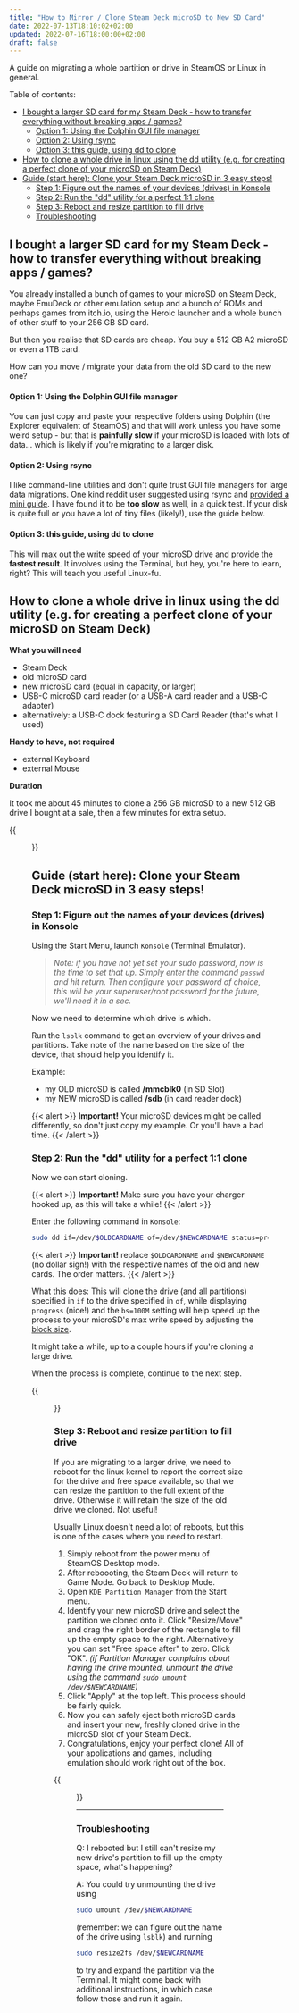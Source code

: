 ```yaml
---
title: "How to Mirror / Clone Steam Deck microSD to New SD Card"
date: 2022-07-13T18:10:02+02:00
updated: 2022-07-16T18:00:00+02:00
draft: false
---
```

A guide on migrating a whole partition or drive in SteamOS or Linux in general.

Table of contents:
- [I bought a larger SD card for my Steam Deck - how to transfer everything without breaking apps / games?](#i-bought-a-larger-sd-card-for-my-steam-deck---how-to-transfer-everything-without-breaking-apps--games)
    - [Option 1: Using the Dolphin GUI file manager](#option-1-using-the-dolphin-gui-file-manager)
    - [Option 2: Using rsync](#option-2-using-rsync)
    - [Option 3: this guide, using dd to clone](#option-3-this-guide-using-dd-to-clone)
- [How to clone a whole drive in linux using the dd utility (e.g. for creating a perfect clone of your microSD on Steam Deck)](#how-to-clone-a-whole-drive-in-linux-using-the-dd-utility-eg-for-creating-a-perfect-clone-of-your-microsd-on-steam-deck)
- [Guide (start here): Clone your Steam Deck microSD in 3 easy steps!](#guide-start-here-clone-your-steam-deck-microsd-in-3-easy-steps)
  - [Step 1: Figure out the names of your devices (drives) in Konsole](#step-1-figure-out-the-names-of-your-devices-drives-in-konsole)
  - [Step 2: Run the "dd" utility for a perfect 1:1 clone](#step-2-run-the-dd-utility-for-a-perfect-11-clone)
  - [Step 3: Reboot and resize partition to fill drive](#step-3-reboot-and-resize-partition-to-fill-drive)
  - [Troubleshooting](#troubleshooting)

## I bought a larger SD card for my Steam Deck - how to transfer everything without breaking apps / games?

You already installed a bunch of games to your microSD on Steam Deck, maybe EmuDeck or other emulation setup and a bunch of ROMs and perhaps games from itch.io, using the Heroic launcher and a whole bunch of other stuff to your 256 GB SD card.

But then you realise that SD cards are cheap. You buy a 512 GB A2 microSD or even a 1TB card.

How can you move / migrate your data from the old SD card to the new one?

#### Option 1: Using the Dolphin GUI file manager

You can just copy and paste your respective folders using Dolphin (the Explorer equivalent of SteamOS) and that will work unless you have some weird setup - but that is **painfully slow** if your microSD is loaded with lots of data... which is likely if you're migrating to a larger disk.

#### Option 2: Using rsync

I like command-line utilities and don't quite trust GUI file managers for large data migrations. One kind reddit user suggested using rsync and [provided a mini guide](https://www.reddit.com/r/SteamDeck/comments/vyb9l0/comment/ig2maty/?utm_source=share&utm_medium=web2x&context=3). I have found it to be **too slow** as well, in a quick test. If your disk is quite full or you have a lot of tiny files (likely!), use the guide below.

#### Option 3: this guide, using dd to clone

This will max out the write speed of your microSD drive and provide the **fastest result**. It involves using the Terminal, but hey, you're here to learn, right? This will teach you useful Linux-fu.

## How to clone a whole drive in linux using the dd utility (e.g. for creating a perfect clone of your microSD on Steam Deck)

**What you will need**

- Steam Deck
- old microSD card
- new microSD card (equal in capacity, or larger)
- USB-C microSD card reader (or a USB-A card reader and a USB-C adapter)
- alternatively: a USB-C dock featuring a SD Card Reader (that's what I used)

**Handy to have, not required**
- external Keyboard
- external Mouse

**Duration**

It took me about 45 minutes to clone a 256 GB microSD to a new 512 GB drive I bought at a sale, then a few minutes for extra setup.

{{<figure
    src="steam-deck-konsole-dd-tool-clone-microsd-progress.jpg"
    alt="Steam Deck cloning old microSD to larger microSD Drive using DD Tool in Desktop Mode"
    caption="cloning in progress"
    href="steam-deck-konsole-dd-tool-clone-microsd-progress.jpg"
    >}}


## Guide (start here): Clone your Steam Deck microSD in 3 easy steps!

### Step 1: Figure out the names of your devices (drives) in Konsole

Using the Start Menu, launch `Konsole` (Terminal Emulator).

> *Note: if you have not yet set your sudo password, now is the time to set that up. Simply enter the command `passwd` and hit return. Then configure your password of choice, this will be your superuser/root password for the future, we'll need it in a sec.*

Now we need to determine which drive is which.

Run the `lsblk` command to get an overview of your drives and partitions. Take note of the name based on the size of the device, that should help you identify it.

Example:

- my OLD microSD is called **/mmcblk0** (in SD Slot)
- my NEW microSD is called **/sdb** (in card reader dock)

{{< alert >}}
**Important!** Your microSD devices might be called differently, so don't just copy my example. Or you'll have a bad time.
{{< /alert >}}

### Step 2: Run the "dd" utility for a perfect 1:1 clone

Now we can start cloning.

{{< alert >}}
**Important!** Make sure you have your charger hooked up, as this will take a while!
{{< /alert >}}

Enter the following command in `Konsole`:

```bash
sudo dd if=/dev/$OLDCARDNAME of=/dev/$NEWCARDNAME status=progress bs=100M
```

{{< alert >}}
**Important!** replace `$OLDCARDNAME` and `$NEWCARDNAME` (no dollar sign!) with the respective names of the old and new cards. The order matters.
{{< /alert >}}


What this does: This will clone the drive (and all partitions) specified in `if` to the drive specified in `of`, while displaying `progress` (nice!) and the `bs=100M` setting will help speed up the process to your microSD's max write speed by adjusting the [block size](https://en.wikipedia.org/wiki/Dd_%28Unix%29#Block_size).

It might take a while, up to a couple hours if you're cloning a large drive.

When the process is complete, continue to the next step.

{{<figure
    src="identify_partition.png"
    alt="Steam Deck cloning old microSD to larger microSD Drive using DD Tool in Desktop Mode"
    caption="my microSD write speed is maxed out"
    href="identify_partition.png"
    >}}

### Step 3: Reboot and resize partition to fill drive

If you are migrating to a larger drive, we need to reboot for the linux kernel to report the correct size for the drive and free space available, so that we can resize the partition to the full extent of the drive. Otherwise it will retain the size of the old drive we cloned. Not useful!

Usually Linux doesn't need a lot of reboots, but this is one of the cases where you need to restart.

1. Simply reboot from the power menu of SteamOS Desktop mode.
2. After reboooting, the Steam Deck will return to Game Mode. Go back to Desktop Mode.
3. Open `KDE Partition Manager` from the Start menu. 
4. Identify your new microSD drive and select the partition we cloned onto it. Click "Resize/Move" and drag the right border of the rectangle to fill up the empty space to the right. Alternatively you can set "Free space after" to zero. Click "OK". *(if Partition Manager complains about having the drive mounted, unmount the drive using the command `sudo umount /dev/$NEWCARDNAME`)*
5. Click "Apply" at the top left. This process should be fairly quick.
6. Now you can safely eject both microSD cards and insert your new, freshly cloned drive in the microSD slot of your Steam Deck.
7. Congratulations, enjoy your perfect clone! All of your applications and games, including emulation should work right out of the box.

{{<figure
    src="resize_partition_after_reboot.png"
    alt="Steam Deck cloning old microSD to larger microSD Drive using DD Tool in Desktop Mode"
    caption="resizing the partition after rebooting"
    href="resize_partition_after_reboot.png"
    >}}

---

### Troubleshooting

Q: I rebooted but I still can't resize my new drive's partition to fill up the empty space, what's happening?

A: You could try unmounting the drive using
```bash
sudo umount /dev/$NEWCARDNAME
```
(remember: we can figure out the name of the drive using `lsblk`) and running

```bash
sudo resize2fs /dev/$NEWCARDNAME
```
to try and expand the partition via the Terminal. It might come back with additional instructions, in which case follow those and run it again.